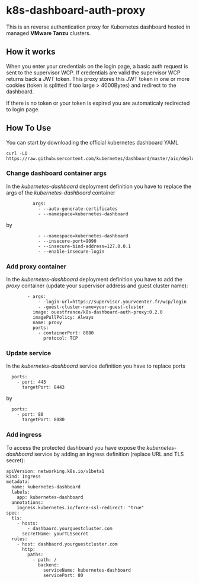# k8s-dashboard-auth-proxy

This is an reverse authentication proxy for Kubernetes dashboard hosted in managed **VMware Tanzu** clusters.

## How it works

When you enter your credentials on the login page, a basic auth request is sent to the supervisor WCP. If credentials are valid the supervisor WCP returns back a JWT token. This proxy stores this JWT token in one or more cookies (token is splitted if too large > 4000Bytes) and redirect to the dashboard.

If there is no token or your token is expired you are automaticaly redirected to login page.

## How To Use

You can start by downloading the official kubernetes dashboard YAML
```
curl -LO https://raw.githubusercontent.com/kubernetes/dashboard/master/aio/deploy/recommended.yaml
```

### Change dashboard container args

In the *kubernetes-dashboard* deployment definition you have to replace the args of the *kubernetes-dashboard* container
```
          args:
            - --auto-generate-certificates
            - --namespace=kubernetes-dashboard
```
by
```
            - --namespace=kubernetes-dashboard
            - --insecure-port=9090
            - --insecure-bind-address=127.0.0.1
            - --enable-insecure-login
```

### Add proxy container

In the *kubernetes-dashboard* deployment definition you have to add the *proxy* container (update your supervisor address and guest cluster name):

```
        - args:
            - -login-url=https://supervisor.yourvcenter.fr/wcp/login
            - -guest-cluster-name=your-guest-cluster
          image: ouestfrance/k8s-dashboard-auth-proxy:0.2.0
          imagePullPolicy: Always
          name: proxy
          ports:
            - containerPort: 8080
              protocol: TCP
```

### Update service

In the *kubernetes-dashboard* service definition you have to replace ports
```
  ports:
    - port: 443
      targetPort: 8443
```
by
```
  ports:
    - port: 80
      targetPort: 8080
```

### Add ingress

To access the protected dashboard you have expose the *kubernetes-dashboard* service by adding an ingress definition (replace URL and TLS secret):
```
apiVersion: networking.k8s.io/v1beta1
kind: Ingress
metadata:
  name: kubernetes-dashboard
  labels:
    app: kubernetes-dashboard
  annotations:
    ingress.kubernetes.io/force-ssl-redirect: "true"
spec:
  tls:
    - hosts:
        - dashbaord.yourguestcluster.com
      secretName: yourTLSsecret
  rules:
    - host: dashbaord.yourguestcluster.com
      http:
        paths:
          - path: /
            backend:
              serviceName: kubernetes-dashboard
              servicePort: 80
```
